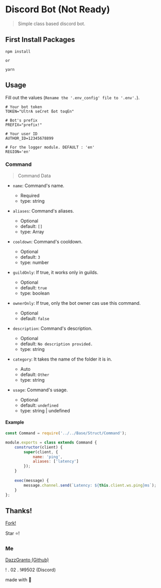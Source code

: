 # Discord Bot (Not Ready)
> Simple class based discord bot.

## First Install Packages
```
npm install

or

yarn
```

## Usage

Fill out the values (`Rename the '.env_config' file to '.env'.`).

```
# Your bot token
TOKEN="UltrA seCret ßot toqEn"

# Bot's prefix
PREFIX="prefix!"

# Your user ID
AUTHOR_ID=12345678899

# For the logger module. DEFAULT : 'en'
REGION='en' 
```

### Command

> Command Data

* `name`: Command's name.
    * Required
    * type: string

* `aliases`: Command's aliases.
    * Optional
    * default: `[]`
    * type: Array<string>

* `cooldown`: Command's cooldown.
    * Optional
    * default: `3`
    * type: number

* `guildOnly`: If true, it works only in guilds.
    * Optional
    * default: `true`
    * type: boolean

* `ownerOnly`: If true, only the bot owner cas use this command.
    * Optional
    * default: `false`

* `description`: Command's description.
    * Optional
    * default: `No description provided.`
    * type: string

* `category`: It takes the name of the folder it is in.
    * Auto
    * default: `Other`
    * type: string

* `usage`: Command's usage.
    * Optional
    * default: `undefined`
    * type: string | undefined

#### Example

```js
const Command = require('../../Base/Struct/Command');

module.exports = class extends Command {
	constructor(client) {
	    super(client, {
            name: 'ping',
            aliases: ['latency']
        });
	}
    
	exec(message) {
		message.channel.send(`Latency: ${this.client.ws.ping}ms`);
	}
};
```

## Thanks!

[Fork!](https://github.com/DazzGranto/basic-discord-bot/fork)

Star ⭐!

### Me

[DazzGranto (Github)](https://github.com/DazzGranto)

! . 02 . !#9502 (Discord)

made with 💙